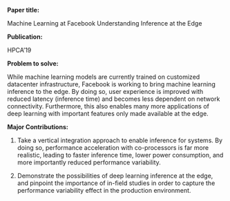 **Paper title:**

Machine Learning at Facebook Understanding Inference at the Edge

**Publication:**

HPCA’19

**Problem to solve:**

While machine learning models are currently trained on customized datacenter
infrastructure, Facebook is working to bring machine learning inference to the
edge. By doing so, user experience is improved with reduced latency (inference
time) and becomes less dependent on network connectivity. Furthermore, this also
enables many more applications of deep learning with important features only
made available at the edge.

**Major Contributions:**

1.  Take a vertical integration approach to enable inference for systems. By
    doing so, performance acceleration with co-processors is far more realistic,
    leading to faster inference time, lower power consumption, and more
    importantly reduced performance variability.

2.  Demonstrate the possibilities of deep learning inference at the edge, and
    pinpoint the importance of in-field studies in order to capture the
    performance variability effect in the production environment.
